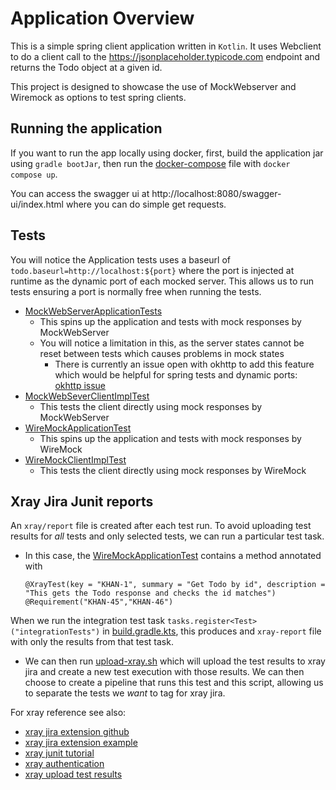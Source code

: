 # Application Overview
This is a simple spring client application written in `Kotlin`.
It uses Webclient to do a client call to the https://jsonplaceholder.typicode.com endpoint
and returns the Todo object at a given id.

This project is designed to showcase the use of MockWebserver and Wiremock as options to test spring clients.

## Running the application
If you want to run the app locally using docker, first, build the application jar using `gradle bootJar`, then
run the [docker-compose](docker-compose.yml) file with `docker compose up`.

You can access the swagger ui at http://localhost:8080/swagger-ui/index.html where you can do simple get requests.

## Tests

You will notice the Application tests uses a baseurl of `todo.baseurl=http://localhost:${port}` where the port is injected at runtime as the dynamic port of each mocked server.
This allows us to run tests ensuring a port is normally free when running the tests.

- [MockWebServerApplicationTests](src/test/kotlin/com/khanivorous/todowebclient/MockWebServerApplicationTests.kt)
  - This spins up the application and tests with mock responses by MockWebServer
  - You will notice a limitation in this, as the server states cannot be reset between tests which causes problems in mock states
    - There is currently an issue open with okhttp to add this feature which would be helpful for spring tests and dynamic ports: [okhttp issue](https://github.com/square/okhttp/pull/6736)
- [MockWebSeverClientImplTest](src/test/kotlin/com/khanivorous/todowebclient/MockWebSeverClientImplTest.kt)
  - This tests the client directly using mock responses by MockWebServer
- [WireMockApplicationTest](src/test/kotlin/com/khanivorous/todowebclient/WireMockApplicationTest.kt)
  - This spins up the application and tests with mock responses by WireMock
- [WireMockClientImplTest](src/test/kotlin/com/khanivorous/todowebclient/WireMockClientImplTest.kt)
  - This tests the client directly using mock responses by WireMock

## Xray Jira Junit reports

An `xray/report` file is created after each test run. To avoid uploading test results for _all_ tests and only selected tests,
we can run a particular test task. 

- In this case, the [WireMockApplicationTest](src/test/kotlin/com/khanivorous/todowebclient/WireMockApplicationTest.kt) contains a method annotated with 
    ```
    @XrayTest(key = "KHAN-1", summary = "Get Todo by id", description = "This gets the Todo response and checks the id matches")
    @Requirement("KHAN-45","KHAN-46")
    ```

When we run the integration test task `tasks.register<Test>("integrationTests")` in [build.gradle.kts](build.gradle.kts), this produces and `xray-report` file with only the results from that
test task.

- We can then run [upload-xray.sh](upload-xray.sh) which will upload the test results to xray jira and create a new test execution with those results. We can then choose to create a pipeline that runs this test and this script, allowing us to separate the tests we _want_ to tag for xray jira.

For xray reference see also:
- [xray jira extension github](https://github.com/Xray-App/xray-junit-extensions)
- [xray jira extension example](https://github.com/Xray-App/tutorial-java-junit5-selenium)
- [xray junit tutorial](https://docs.getxray.app/display/XRAYCLOUD/Testing+web+applications+using+Selenium+and+JUnit5+in+Java)
- [xray authentication](https://docs.getxray.app/display/XRAYCLOUD/Authentication+-+REST+v2)
- [xray upload test results](https://docs.getxray.app/display/XRAYCLOUD/Import+Execution+Results+-+REST+v2#ImportExecutionResultsRESTv2-JUnitXMLresults)
